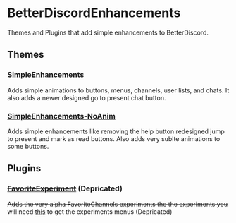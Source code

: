 # BetterDiscordEnhancements
Themes and Plugins that add simple enhancements to BetterDiscord.

## Themes

### [SimpleEnhancements](https://github.com/ikeman2003/BetterDiscordEnhancements/blob/main/themes/SimpleEnhancements/SimpleEnhancements.theme.css)
Adds simple animations to buttons, menus, channels, user lists, and chats. It also adds a newer designed go to present chat button.

### [SimpleEnhancements-NoAnim](https://github.com/ikeman2003/BetterDiscordEnhancements/blob/main/themes/SimpleEnhancements/SimpleEnhancements-NoAnim.theme.css)
Adds simple enhancements like removing the help button redesigned jump to present and mark as read buttons. Also adds very sublte animations to some buttons.


## Plugins

### ~~[FavoriteExperiment](https://github.com/ikeman2003/BetterDiscordEnhancements/blob/main/plugins/FavoriteExperiment.plugin.js)~~ (Depricated)
~~Adds the very alpha FavoriteChannels experiments the the experiments you will need [this](https://github.com/Inve1951/BetterDiscordStuff/blob/master/plugins/discordexperiments.plugin.js) to get the experiments menus~~ (Depricated)